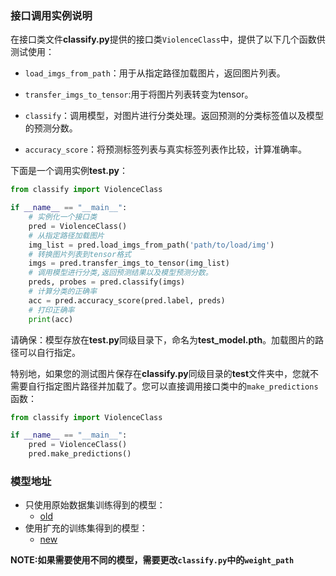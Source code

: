 ### 接口调用实例说明

在接口类文件**classify.py**提供的接口类`ViolenceClass`中，提供了以下几个函数供测试使用：

- `load_imgs_from_path`：用于从指定路径加载图片，返回图片列表。

- `transfer_imgs_to_tensor`:用于将图片列表转变为tensor。

- `classify`：调用模型，对图片进行分类处理。返回预测的分类标签值以及模型的预测分数。

- `accuracy_score`：将预测标签列表与真实标签列表作比较，计算准确率。

下面是一个调用实例**test.py**：

```py
from classify import ViolenceClass

if __name__ == "__main__":
    # 实例化一个接口类
    pred = ViolenceClass()
    # 从指定路径加载图片
    img_list = pred.load_imgs_from_path('path/to/load/img')
    # 转换图片列表到tensor格式
    imgs = pred.transfer_imgs_to_tensor(img_list)
    # 调用模型进行分类,返回预测结果以及模型预测分数。
    preds, probes = pred.classify(imgs)
    # 计算分类的正确率
    acc = pred.accuracy_score(pred.label, preds)
    # 打印正确率
    print(acc)
```

请确保：模型存放在**test.py**同级目录下，命名为**test_model.pth**。加载图片的路径可以自行指定。

特别地，如果您的测试图片保存在**classify.py**同级目录的**test**文件夹中，您就不需要自行指定图片路径并加载了。您可以直接调用接口类中的`make_predictions`函数：

```py
from classify import ViolenceClass

if __name__ == "__main__":
    pred = ViolenceClass()
    pred.make_predictions()
```

### 模型地址
* 只使用原始数据集训练得到的模型：
    * [old](https://drive.google.com/file/d/1d5EYGS8Gr-ARRdo5hU6sXZpFzHd7yyiF/view?usp=drive_link)
* 使用扩充的训练集得到的模型：
    * [new](https://drive.google.com/file/d/1h8wElR2WYpSuTcWTKuDlcFTQCQQ0awI_/view?usp=drive_link)

**NOTE:如果需要使用不同的模型，需要更改`classify.py`中的`weight_path`**